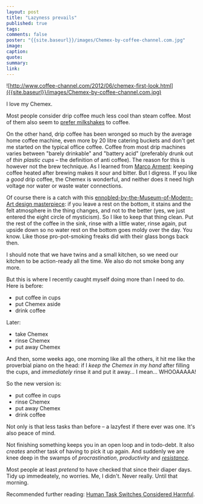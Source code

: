 ```yaml
---
layout: post
title: "Lazyness prevails"
published: true
tags:
comments: false
poster: "{{site.baseurl}}/images/Chemex-by-coffee-channel.com.jpg"
image:
caption:
quote:
summary:
link:
---
```


![http://www.coffee-channel.com/2012/06/chemex-first-look.html]({{site.baseurl}}/images/Chemex-by-coffee-channel.com.jpg)

I love my Chemex.

Most people consider drip coffee much less cool than steam coffee. Most of them also seem to [prefer milkshakes](https://encrypted.google.com/search?tbm=isch&q=latte&tbs=imgo:1) to coffee.

On the other hand, drip coffee has been wronged so much by the average home coffee machine, even more by 20 litre catering buckets and don't get me started on the typical office coffee. Coffee from most drip machines varies between "barely drinkable" and "battery acid" (preferably drunk out of *thin plastic cups* – the definition of anti coffee). The reason for this is however not the brew technique. As I learned from [Marco Arment](http://5by5.tv/buildanalyze): keeping coffee heated after brewing makes it sour and bitter. But I digress. If you like a *good* drip coffee, the Chemex is wonderful, and neither does it need high voltage nor water or waste water connections.

Of course there is a catch with this [ennobled-by-the-Museum-of-Modern-Art design masterpiece](https://www.momastore.org/webapp/wcs/stores/servlet/ProductDisplay_Chemex-Handblown-Coffee-Maker_10451_10001_61045_-1_26669_26671): if you leave a rest on the bottom, it stains and the felt atmosphere in the thing changes, and not to the better (yes, we just entered the eight circle of mysticism). So I like to keep that thing clean. Put the rest of the coffee in the sink, rinse with a little water, rinse again, put upside down so no water rest on the bottom goes moldy over the day. You know. Like those pro-pot-smoking freaks did with their glass bongs back then.

I should note that we have twins and a small kitchen, so we need our kitchen to be action-ready all the time. We also do not smoke bong any more.

But this is where I recently caught myself doing more than I need to do. Here is before:

- put coffee in cups
- put Chemex aside
- drink coffee

Later:

- take Chemex
- rinse Chemex
- put away Chemex

And then, some weeks ago, one morning like all the others, it hit me like the proverbial piano on the head: if I *keep the Chemex in my hand* after filling the cups, and *immediately* rinse it and put it away… I mean… WHOOAAAAA!

So the new version is:

- put coffee in cups
- rinse Chemex
- put away Chemex
- drink coffee

Not only is that less tasks than before – a lazyfest if there ever was one. It's also peace of mind.

Not finishing something keeps you in an open loop and in todo-debt. It also *creates* another task of having to pick it up again. And suddenly we are knee deep in the swamps of *procrastination*, *productivity* and [*resistance*](http://www.stevenpressfield.com/the-war-of-art/).

Most people at least *pretend* to have checked that since their diaper days. Tidy up immedeately, no worries. Me, I didn't. Never really. Until that morning.

Recommended further reading: [Human Task Switches Considered Harmful](http://www.joelonsoftware.com/articles/fog0000000022.html).

